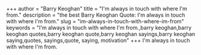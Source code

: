 +++
author = "Barry Keoghan"
title = "I'm always in touch with where I'm from."
description = "the best Barry Keoghan Quote: I'm always in touch with where I'm from."
slug = "im-always-in-touch-with-where-im-from"
keywords = "I'm always in touch with where I'm from.,barry keoghan,barry keoghan quotes,barry keoghan quote,barry keoghan sayings,barry keoghan saying,quotes, sayings,quote, saying, motivation"
+++
I'm always in touch with where I'm from.
